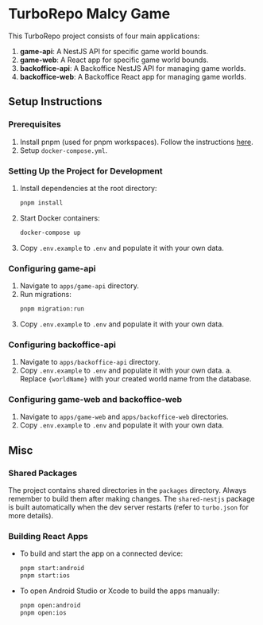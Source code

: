 # TurboRepo Malcy Game

This TurboRepo project consists of four main applications:

1. **game-api**: A NestJS API for specific game world bounds.
2. **game-web**: A React app for specific game world bounds.
3. **backoffice-api**: A Backoffice NestJS API for managing game worlds.
4. **backoffice-web**: A Backoffice React app for managing game worlds.

## Setup Instructions

### Prerequisites

1. Install pnpm (used for pnpm workspaces). Follow the instructions [here](https://pnpm.io/installation).
2. Setup `docker-compose.yml`.

### Setting Up the Project for Development

1. Install dependencies at the root directory:
   ```sh
   pnpm install
2. Start Docker containers:
   ```sh
   docker-compose up
3. Copy `.env.example` to `.env` and populate it with your own data.

### Configuring game-api

1. Navigate to `apps/game-api` directory.
2. Run migrations:
    ```sh
    pnpm migration:run
3. Copy `.env.example` to `.env` and populate it with your own data.

### Configuring backoffice-api

1. Navigate to `apps/backoffice-api` directory.
2. Copy `.env.example` to `.env` and populate it with your own data.
   a. Replace `{worldName}` with your created world name from the database.

### Configuring game-web and backoffice-web

1. Navigate to `apps/game-web` and `apps/backoffice-web` directories.
2. Copy `.env.example` to `.env` and populate it with your own data.

## Misc
### Shared Packages
The project contains shared directories in the `packages` directory. Always remember to build them after making changes. The `shared-nestjs` package is built automatically when the dev server restarts (refer to `turbo.json` for more details).

### Building React Apps
* To build and start the app on a connected device:
  ```sh
  pnpm start:android 
  pnpm start:ios

* To open Android Studio or Xcode to build the apps manually:
  ```sh
  pnpm open:android 
  pnpm open:ios